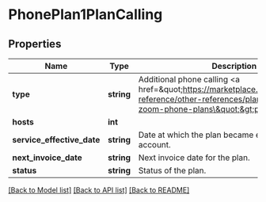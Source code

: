 # PhonePlan1PlanCalling

## Properties
Name | Type | Description | Notes
------------ | ------------- | ------------- | -------------
**type** | **string** | Additional phone calling &lt;a href&#x3D;\&quot;https://marketplace.zoom.us/docs/api-reference/other-references/plans#additional-zoom-phone-plans\&quot;&gt;plan type.&lt;/a&gt; | [optional] 
**hosts** | **int** |  | [optional] 
**service_effective_date** | **string** | Date at which the plan became effective on the account. | [optional] 
**next_invoice_date** | **string** | Next invoice date for the plan. | [optional] 
**status** | **string** | Status of the plan. | [optional] 

[[Back to Model list]](../README.md#documentation-for-models) [[Back to API list]](../README.md#documentation-for-api-endpoints) [[Back to README]](../README.md)



